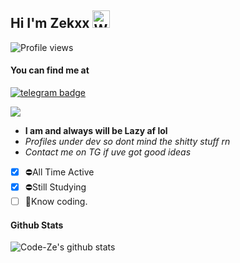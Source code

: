 ## Hi I'm Zekxx <img src="https://user-images.githubusercontent.com/1303154/88677602-1635ba80-d120-11ea-84d8-d263ba5fc3c0.gif" width="28px" alt="Whats Up">
![Profile views](https://komarev.com/ghpvc/?username=Zekxx&color=red&style=flat-square&label=Profile+Views)
#### You can find me at
[![telegram badge](https://img.shields.io/badge/@zekxx-30302f?style=for-the-badge&logo=telegram)](https://t.me/zekxx)

<img src="https://user-images.githubusercontent.com/72937831/101273286-d069bc80-37b9-11eb-8585-d882d7d90d2d.gif">

- **I am and always will be Lazy af lol**
- _Profiles under dev so dont mind the shitty stuff rn_
- _Contact me on TG if uve got good ideas_

- [x] ⛔All Time Active
- [x] ⛔Still Studying
- [ ] 🚫Know coding.

#### Github Stats

![Code-Ze's github stats](https://github-readme-stats.vercel.app/api?username=Code-Ze&show_icons=true&theme=chartreuse-dark&hide_title=true)

</details>
